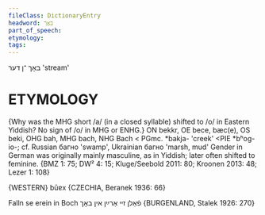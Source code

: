 ```yaml
---
fileClass: DictionaryEntry
headword: באָך
part_of_speech: 
etymology: 
tags: 
---
```

באָך
־ן
דער
'stream'

ETYMOLOGY
===========
{Why was the MHG short /a/ (in a closed syllable) shifted to /o/ in Eastern Yiddish? No sign of /o/ in MHG or ENHG.}
ON bekkr, OE bece, bæc(e), OS beki, OHG bah, MHG bach, NHG Bach < PGmc. *bakja- 'creek' <PIE *bʰog-io-; cf. Russian багно 'swamp', Ukrainian багно 'marsh, mud' 
Gender in German was originally mainly masculine, as in Yiddish; later often shifted to feminine. 
{BMZ 1: 75; DW² 4: 15; Kluge/Seebold 2011: 80; Kroonen 2013: 48; Lezer 1: 108}

{WESTERN}
būɐx {CZECHIA, Beranek 1936: 66}

Falln se erein in Boch פֿאַלן זיי אַרײַן אין באָך {BURGENLAND, Stalek 1926: 270}
